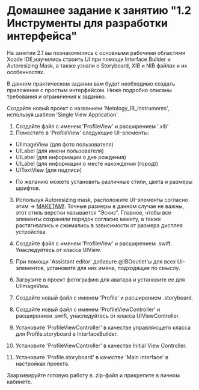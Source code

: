 # Домашнее задание к занятию "1.2 Инструменты для разработки интерфейса"

На занятии 2.1 вы познакомились с основными рабочими областями Xcode IDE,научились строить UI при помощи Interface Builder и Autoresizing Mask, а также узнали о Storyboard, XIB и NIB файлах и их особенностях.


В данном практическом задании вам будет необходимо создать приложение с простым интерфейсом. 
Ниже подробно описаны требования и ограничения к заданию.

Создайте новый проект с названием 'Netology_IB_Instruments', используя шаблон 'Single View Application'. 

1. Создайте файл с именем 'ProfileView' и расширением '.xib'
2. Поместите в 'ProfileView' следующие UI-элементы:
- UIImageView (для фото пользователя)
- UILabel (для имени пользователя)
- UILabel (для информации о дне рождения)
- UILabel (для информации о месте нахождения (город))
- UITextView (для подписи)

* По желанию можете установить различные стили, цвета и размеры шрифтов.

3. Используя Autoresizing mask, расположите UI-элементы согласно этим -> [МАКЕТАМ!](https://github.com/netology-code/iosui-homeworks/tree/master/). Точные размеры в данном случае не важны, этот стиль верстки называется "Эскиз". Главное, чтобы все элементы сохраняли порядок согласно макету, а также растягивались и сжимались в зависимости от размера дисплея устройства.

4. Создайте файл c именем 'ProfileView' и расширением .swift. Унаследуйтесь от класса UIView.
5. При помощи 'Assistant editor' добавьте @IBOoutlet'ы для всех UI-элементов, установите для них имена, подходящие по смыслу.
6. Загрузите в проект фотографию для аватара и установите ее для UIImageView.
7. Создайте новый файл с именем 'Profile' и расширением .storyboard.
8. Создайте новый файл с именем 'ProfileViewController' и расширением .swift, унаследуйтесь от класса UIViewController.
9. Установите 'ProfileViewController' в качестве управляющего класса для Profile.storyboard в InterfaceBuilder.
10. Установите 'ProfileViewController' в качестве Initial View Controller.
11. Установите 'Profile.storyboard' в качестве 'Main interface' в настройках проекта. 

Заархивируйте готовую работу в .zip-файл и прикрепите в личном кабинете.
